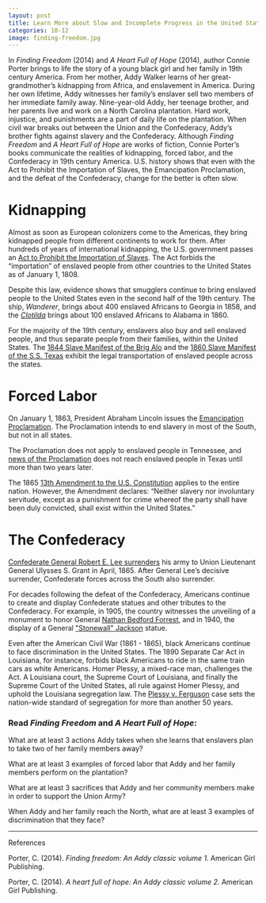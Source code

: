 ```yaml
---
layout: post
title: Learn More about Slow and Incomplete Progress in the United States
categories: 10-12
image: finding-freedom.jpg
---
```


In _Finding Freedom_ (2014) and _A Heart Full of Hope_ (2014), author Connie
Porter brings to life the story of a young black girl and her family in
19th century America. From her mother, Addy Walker learns of her
great-grandmother’s kidnapping from Africa, and enslavement in America.
During her own lifetime, Addy witnesses her family’s enslaver sell two
members of her immediate family away. Nine-year-old Addy, her teenage
brother, and her parents live and work on a North Carolina plantation. Hard
work, injustice, and punishments are a part of daily life on the plantation.
When civil war breaks out between the Union and the Confederacy, Addy’s
brother fights against slavery and the Confederacy. Although _Finding Freedom_ and _A Heart Full of Hope_ are works of fiction, Connie Porter’s books
communicate the realities of kidnapping, forced labor, and the Confederacy in 19th century America. U.S. history shows that even with the Act to Prohibit the Importation of Slaves, the Emancipation Proclamation, and the defeat of the Confederacy, change for the better is often slow.

# Kidnapping

Almost as soon as European colonizers come to the Americas, they bring kidnapped people from different continents to work for them. After hundreds of years of international kidnapping, the U.S. government passes an [Act to
Prohibit the Importation of
Slaves](https://www.docsteach.org/documents/document/act-prohibit-importation-slaves).
The Act forbids the “importation” of enslaved people from other countries to
the United States as of January 1, 1808.

Despite this law, evidence shows that smugglers continue to bring enslaved
people to the United States even in the second half of the 19th century. The
ship, _Wanderer_, brings about 400 enslaved Africans to Georgia in 1858, and
the _[Clotilda](https://www.youtube.com/watch?v=OAlzo3ParMA)_ brings about
100 enslaved Africans to Alabama in 1860.

For the majority of the 19th century, enslavers also buy and
sell enslaved people, and thus separate people from their families, within the United States. The [1844 Slave Manifest of the Brig
Alo](https://www.docsteach.org/documents/document/brig-alo-manifest) and the
[1860 Slave Manifest of the S.S.
Texas](https://www.docsteach.org/documents/document/slave-manifest-of-the-ss-texas-from-la-salle-to-new-orleans)
exhibit the legal transportation of enslaved people across the states.

# Forced Labor

On January 1, 1863, President Abraham Lincoln issues the [Emancipation
Proclamation](https://www.docsteach.org/documents/document/emancipation-proclamation).
The Proclamation intends to end slavery in most of the South, but not in all states.

The Proclamation does not apply to enslaved people in Tennessee, and [news
of the
Proclamation](https://www.docsteach.org/documents/document/juneteenth-order)
does not reach enslaved people in Texas until more than two years later.

The 1865 [13th Amendment to the U.S.
Constitution](https://www.docsteach.org/documents/document/thirteenth-amendment)
applies to the entire nation. However, the Amendment declares: “Neither slavery nor
involuntary servitude, except as a punishment for crime whereof the party
shall have been duly convicted, shall exist within the United States.”

# The Confederacy

[Confederate General Robert E. Lee
surrenders](https://www.docsteach.org/documents/document/articles-agreement-surrender-northern-virginia)
his army to Union Lieutenant General Ulysses S. Grant in April, 1865. After
General Lee’s decisive surrender, Confederate forces across the South also
surrender.

For decades following the defeat of the Confederacy, Americans continue to create and display Confederate statues and other
tributes to the Confederacy. For example, in 1905, the country witnesses the unveiling of a monument to honor General [Nathan Bedford Forrest](https://www.docsteach.org/documents/document/nathan-bedford-forrest-monument-memphis-tn), and in 1940, the display of a General ["Stonewall" Jackson](https://www.docsteach.org/documents/document/stonewall-jackson-statue-manassas-va) statue.

Even after the American Civil War (1861 - 1865), black Americans continue to face
discrimination in the United States. The 1890 Separate Car Act in Louisiana, for instance, forbids black Americans to ride in the same train cars as white Americans. Homer Plessy, a mixed-race man, challenges the Act. A Louisiana court, the Supreme Court of Louisiana, and finally the Supreme Court of the United States, all rule against Homer Plessy, and uphold the Louisiana segregation law. The [Plessy v. Ferguson](https://www.docsteach.org/documents/document/judgment-plessy-ferguson) case sets the nation-wide standard of segregation for more than another 50 years.

### Read _Finding Freedom_ and _A Heart Full of Hope_:

What are at least 3 actions
Addy takes when she learns that enslavers plan to take two of her family
members away?

What are at least 3 examples
of forced labor that Addy
and her family members perform on the plantation?

What are at least 3
sacrifices that Addy and her community members make in order to
support the Union Army?

When Addy and her family reach the North, what are at least 3 examples of discrimination that they face?

---
References

Porter, C. (2014). _Finding freedom: An Addy classic volume 1_. American
Girl Publishing.

Porter, C. (2014). _A heart full of hope: An Addy classic volume 2_.
American Girl Publishing.
